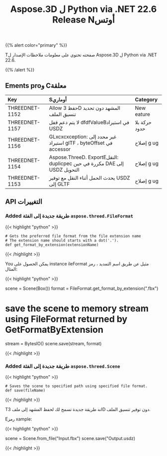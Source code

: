 ﻿---
title: Aspose.3D ل Python via .NET 22.6 Release Nأوتس
type: docs
weight: 7
url: /ar/python-net/aspose-3d-for-python-net-22-6-release-notes/
description: Tانه الافراج عن الملاحظات من Aspose.3D ل Python via .NET 22.6.
---
{{% alert color="primary" %}}

Tصفحته تحتوي على معلومات ملاحظات الإصدار ل Aspose.3D ل Python via .NET 22.6.

{{% /alert %}}
## **Ements proو Cمعلقة**

|**Key**|**Sأوماري**|**Category**|
|:- |:- |:- |
|THREEDNET-1152 |Allow حفظ 3D المشهد دون تحديد تنسيق الملف|New eature|
|THREEDNET-1157 |لا يتم دعم قفل dfdfValueBفي استيراد USDZ|حركة بلا حدود|
|THREEDNET-1156 |GLxcxcxception: غير محدد إلى استيراد glTF ، byteOffset في accessor|إصلاح g ug|
|THREEDNET-1154 |Aspose.ThreeD. ExportEالنقل: duplicpec مكررة في حين DAE إلى USDZ التحويل|إصلاح g ug|
|THREEDNET-1153 |يحدث الحمل أثناء النقل مع توفير USDZ إلى GLTF|إصلاح g ug|



## API التغييرات ##

### Added طريقة جديدة إلى الفئة `aspose.threed.FileFormat`

{{< highlight "python" >}}
    
    # Gets the preferred file format from the file extension name
    # The extension name should starts with a dot('.').
    def get_format_by_extension(extensionName)

{{< /highlight >}}

You يمكن الحصول على instance ileFormat مثيل عن طريق اسم التمديد ، رمز المثال:

{{< highlight "python" >}}

scene = Scene(Box())
format = FileFormat.get_format_by_extension(".fbx")
# save the scene to memory stream using FileFormat returned by GetFormatByExtension
stream = BytesIO()
scene.save(stream, format)

{{< /highlight >}}



### Added طريقة جديدة إلى الفئة `aspose.threed.Scene`

{{< highlight "python" >}}

    # Saves the scene to specified path using specified file format.
    def save(fileName)

{{< /highlight >}}

Tانه طريقة جديدة تسمح لك لحفظ المشهد إلى ملف 3D دون توفير تنسيق الملف.

Eرمز xample:

{{< highlight "python" >}}

scene = Scene.from_file("Input.fbx")
scene.save("Output.usdz)

{{< /highlight >}}
